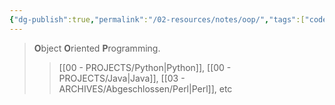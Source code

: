 ```yaml
---
{"dg-publish":true,"permalink":"/02-resources/notes/oop/","tags":["code"]}
---
```


> **O**bject **O**riented **P**rogramming.
>> [[00 - PROJECTS/Python\|Python]], [[00 - PROJECTS/Java\|Java]], [[03 - ARCHIVES/Abgeschlossen/Perl\|Perl]], etc
